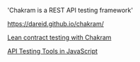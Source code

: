 'Chakram is a REST API testing framework'

https://dareid.github.io/chakram/

[Lean contract testing with Chakram](https://www.diogonunes.com/blog/lean-contract-testing-with-chakram/?utm_campaign=Software%2BTesting%2BWeekly&utm_medium=email&utm_source=Software_Testing_Weekly_142)

[API Testing Tools in JavaScript](https://dev.to/asaianudeep/api-testing-tools-in-javascript-22d8)
